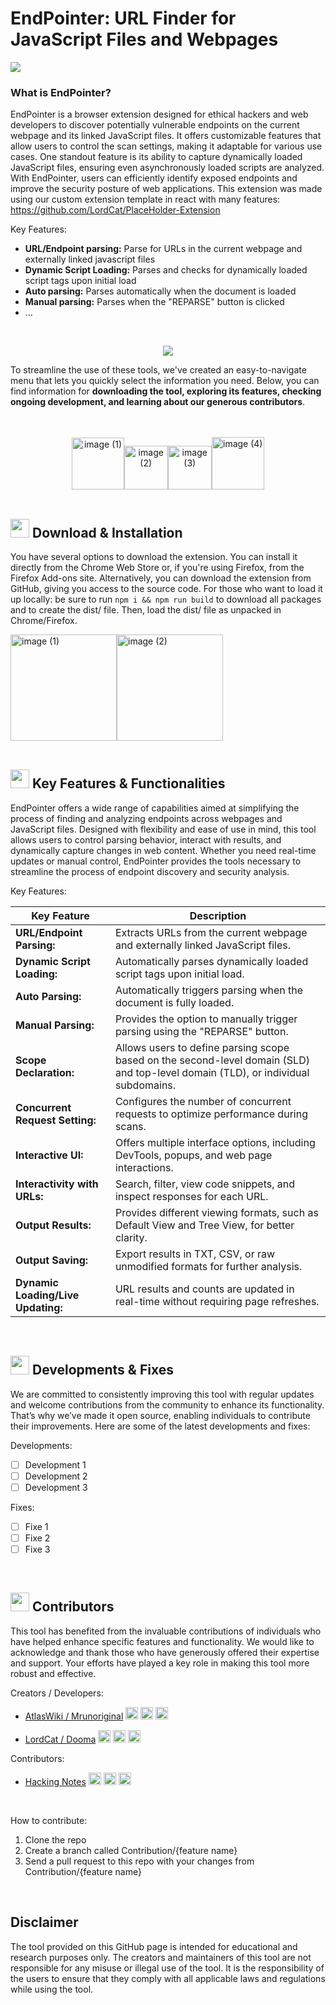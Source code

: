 # EndPointer: URL Finder for JavaScript Files and Webpages

<a href="#Download"><img src="https://github.com/user-attachments/assets/ff950ea9-b861-4557-9217-e7c22f591b53"></a>

### What is EndPointer?
EndPointer is a browser extension designed for ethical hackers and web developers to discover potentially vulnerable endpoints on the current webpage and its linked JavaScript files. It offers customizable features that allow users to control the scan settings, making it adaptable for various use cases. One standout feature is its ability to capture dynamically loaded JavaScript files, ensuring even asynchronously loaded scripts are analyzed. With EndPointer, users can efficiently identify exposed endpoints and improve the security posture of web applications. This extension was made using our custom extension template in react with many features: https://github.com/LordCat/PlaceHolder-Extension

Key Features:

- <b>URL/Endpoint parsing:</b> Parse for URLs in the current webpage and externally linked javascript files
- <b>Dynamic Script Loading:</b> Parses and checks for dynamically loaded script tags upon initial load
- <b>Auto parsing:</b> Parses automatically when the document is loaded
- <b>Manual parsing:</b> Parses when the "REPARSE" button is clicked
- ...

<br>
<p align="center"><a href="#Download"><img src="https://github.com/user-attachments/assets/5ed1d651-ea44-4f00-87ad-b3fcb3e75e68"></a></p>

To streamline the use of these tools, we've created an easy-to-navigate menu that lets you quickly select the information you need. Below, you can find information for <b>downloading the tool, exploring its features, checking ongoing development, and learning about our generous contributors</b>.

<br>
<br>
<div align="center">
<a href="#Download"><img src="https://github.com/user-attachments/assets/0a9ff34c-eb1b-4b84-a0ab-0a53e9b733af" alt="image (1)" width="83.5"/></a><a href="#Functionalities"><img src="https://github.com/user-attachments/assets/81d51a7e-f179-4d62-bbe3-cc9617bcfe07" alt="image (2)" width="70"/></a><a href="#Development"><img src="https://github.com/user-attachments/assets/f724c998-5ae3-456f-a863-225978ac25c3" alt="image (3)" width="70"/></a><a href="#Contributors"><img src="https://github.com/user-attachments/assets/efbfa71d-37df-4b6c-ae42-4c5d70132a8d" alt="image (4)" width="84"/></a>
</div>
<br>

<a name="Download"></a>
<h2><img src="https://github.com/user-attachments/assets/466328bf-6dce-4cf3-bb53-ce427e8d7f25" width="30"> Download & Installation</h2>

You have several options to download the extension. You can install it directly from the Chrome Web Store or, if you're using Firefox, from the Firefox Add-ons site. Alternatively, you can download the extension from GitHub, giving you access to the source code. For those who want to load it up locally: be sure to run `npm i && npm run build` to download all packages and to create the dist/ file. Then, load the dist/ file as unpacked in Chrome/Firefox.

<div align="left">
<a href="https://chromewebstore.google.com/"><img src="https://github.com/user-attachments/assets/834eb360-3809-421c-9223-7b254957ae37" alt="image (1)" width="170"/></a><a href="https://addons.mozilla.org/en-US/firefox/extensions/"><img src="https://github.com/user-attachments/assets/7585ac45-b59d-4d9e-a4a3-ddfd2d59b533" alt="image (2)" width="170"/></a>
</div>

<br>

<a name="Functionalities"></a>
<h2><img src="https://github.com/user-attachments/assets/499bb537-9478-4341-8d55-773069796de8" width="30"> Key Features & Functionalities</h2>

EndPointer offers a wide range of capabilities aimed at simplifying the process of finding and analyzing endpoints across webpages and JavaScript files. Designed with flexibility and ease of use in mind, this tool allows users to control parsing behavior, interact with results, and dynamically capture changes in web content. Whether you need real-time updates or manual control, EndPointer provides the tools necessary to streamline the process of endpoint discovery and security analysis.

Key Features:

| Key Feature | Description |
| ----------- | ----------- |
| **URL/Endpoint Parsing:** | Extracts URLs from the current webpage and externally linked JavaScript files.|
| **Dynamic Script Loading:** | Automatically parses dynamically loaded script tags upon initial load. |
| **Auto Parsing:** | Automatically triggers parsing when the document is fully loaded. |
| **Manual Parsing:** | Provides the option to manually trigger parsing using the "REPARSE" button. |
| **Scope Declaration:** | Allows users to define parsing scope based on the second-level domain (SLD) and top-level domain (TLD), or individual subdomains. |
| **Concurrent Request Setting:** | Configures the number of concurrent requests to optimize performance during scans. |
| **Interactive UI:** | Offers multiple interface options, including DevTools, popups, and web page interactions. |
| **Interactivity with URLs:** | Search, filter, view code snippets, and inspect responses for each URL. |
| **Output Results:** | Provides different viewing formats, such as Default View and Tree View, for better clarity. |
| **Output Saving:** | Export results in TXT, CSV, or raw unmodified formats for further analysis. |
| **Dynamic Loading/Live Updating:** | URL results and counts are updated in real-time without requiring page refreshes. |

<br>

<a name="Development"></a>
<h2><img src="https://github.com/user-attachments/assets/6f0ac000-6590-47e4-83ea-776fb27ca1fb" width="30"> Developments & Fixes</h2>

We are committed to consistently improving this tool with regular updates and welcome contributions from the community to enhance its functionality. That’s why we’ve made it open source, enabling individuals to contribute their improvements. Here are some of the latest developments and fixes:

Developments:
  - [ ] Development 1
  - [ ] Development 2
  - [ ] Development 3

Fixes:
  - [ ] Fixe 1
  - [ ] Fixe 2
  - [ ] Fixe 3

<br>

<a name="Contributors"></a>
<h2><img src="https://github.com/user-attachments/assets/e4c573d8-62cb-42e1-a95e-b20264e5e2bb" width="30"> Contributors</h2>

This tool has benefited from the invaluable contributions of individuals who have helped enhance specific features and functionality. We would like to acknowledge and thank those who have generously offered their expertise and support. Your efforts have played a key role in making this tool more robust and effective.

Creators / Developers:
- <p><a href="https://github.com/AtlasWiki">AtlasWiki / Mrunoriginal</a> <a href="https://www.linkedin.com/in/nathan-w-76ba78202/"><img height="20" src="https://cdn2.iconfinder.com/data/icons/social-icon-3/512/social_style_3_in-306.png"/></a> <a href="https://github.com/AtlasWiki"><img height="20" src="https://github.com/user-attachments/assets/6bb139a7-b21a-4d05-ae32-1eedab692041"/></a> <a href="https://discord.com/"><img height="20" src="https://github.com/user-attachments/assets/c34d7a96-88dd-4d05-806d-4993c3a1917e"/></a></p>
- <p><a href="https://github.com/LordCat">LordCat / Dooma</a> <a href="https://www.linkedin.com/in/kristian-alex-kelly/"><img height="20" src="https://cdn2.iconfinder.com/data/icons/social-icon-3/512/social_style_3_in-306.png"/></a> <a href="https://github.com/LordCat"><img height="20" src="https://github.com/user-attachments/assets/6bb139a7-b21a-4d05-ae32-1eedab692041"/></a>  <a href="https://discord.com/"><img height="20" src="https://github.com/user-attachments/assets/525f3024-68c7-4d6d-adab-4eb21d655743"/></a></p>

Contributors:
- <p><a href="https://github.com/Hacking-Notes">Hacking Notes</a> <a href="https://www.linkedin.com/in/alexis-savard/"><img height="20" src="https://cdn2.iconfinder.com/data/icons/social-icon-3/512/social_style_3_in-306.png"/></a> <a href="https://github.com/Hacking-Notes"><img height="20" src="https://github.com/user-attachments/assets/6bb139a7-b21a-4d05-ae32-1eedab692041"/></a> <a href="https://discord.com/"><img height="20" src="https://github.com/user-attachments/assets/1afd8d87-50fb-49b0-93a7-11a93dfed826"/></a></p>

<br>

How to contribute: 
1. Clone the repo
2. Create a branch called Contribution/{feature name}
3. Send a pull request to this repo with your changes from Contribution/{feature name}

<br>

## Disclaimer
The tool provided on this GitHub page is intended for educational and research purposes only. The creators and maintainers of this tool are not responsible for any misuse or illegal use of the tool. It is the responsibility of the users to ensure that they comply with all applicable laws and regulations while using the tool.
